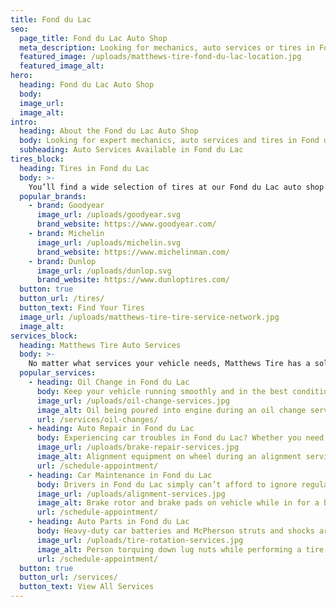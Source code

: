 ```yaml
---
title: Fond du Lac
seo:
  page_title: Fond du Lac Auto Shop
  meta_description: Looking for mechanics, auto services or tires in Fond du Lac, WI? Matthews Tire has a convenient auto shop near you! Schedule your appointment today.
  featured_image: /uploads/matthews-tire-fond-du-lac-location.jpg
  featured_image_alt:
hero:
  heading: Fond du Lac Auto Shop
  body:
  image_url:
  image_alt:
intro:
  heading: About the Fond du Lac Auto Shop
  body: Looking for expert mechanics, auto services and tires in Fond du Lac? With an auto shop conveniently located near various shopping centers and Parkside Elementary, you’re never far from the top-quality tires and auto services at the Fond du Lac Matthews Tire.
  subheading: Auto Services Available in Fond du Lac
tires_block:
  heading: Tires in Fond du Lac
  body: >-
    You’ll find a wide selection of tires at our Fond du Lac auto shop and tire center. Choose from the best tire brands available, including Goodyear, Michelin, Firestone and more. Our expert technicians will get your new tires installed and ready to roll all throughout Fond du Lac and beyond!
  popular_brands:
    - brand: Goodyear
      image_url: /uploads/goodyear.svg
      brand_website: https://www.goodyear.com/
    - brand: Michelin
      image_url: /uploads/michelin.svg
      brand_website: https://www.michelinman.com/
    - brand: Dunlop
      image_url: /uploads/dunlop.svg
      brand_website: https://www.dunloptires.com/
  button: true
  button_url: /tires/
  button_text: Find Your Tires
  image_url: /uploads/matthews-tire-tire-service-network.jpg
  image_alt:
services_block:
  heading: Matthews Tire Auto Services
  body: >-
    No matter what services your vehicle needs, Matthews Tire has a solution. View our popular maintenance and auto repair services to learn more.
  popular_services:
    - heading: Oil Change in Fond du Lac
      body: Keep your vehicle running smoothly and in the best condition with a Matthews Tire oil change, available at our Fond du Lac auto shop.
      image_url: /uploads/oil-change-services.jpg
      image_alt: Oil being poured into engine during an oil change service
      url: /services/oil-changes/
    - heading: Auto Repair in Fond du Lac
      body: Experiencing car troubles in Fond du Lac? Whether you need a tire repair, brake replacement or full engine overhaul, our mechanics in Fond du Lac have the experience and knowledge to repair your car and get you back out on the road.
      image_url: /uploads/brake-repair-services.jpg
      image_alt: Alignment equipment on wheel during an alignment service
      url: /schedule-appointment/
    - heading: Car Maintenance in Fond du Lac
      body: Drivers in Fond du Lac simply can’t afford to ignore regular car maintenance! When you need a top-quality oil change, alignment, tire rotation or other maintenance services, the auto experts at Matthews Tire are here to help.
      image_url: /uploads/alignment-services.jpg
      image_alt: Brake rotor and brake pads on vehicle while in for a brake repair service
      url: /schedule-appointment/
    - heading: Auto Parts in Fond du Lac
      body: Heavy-duty car batteries and McPherson struts and shocks are just some of the many dealer-quality auto parts we carry at our Fond du Lac location. Looking for a specific part? Contact us for assistance.
      image_url: /uploads/tire-rotation-services.jpg
      image_alt: Person torquing down lug nuts while performing a tire rotation service
      url: /schedule-appointment/
  button: true
  button_url: /services/
  button_text: View All Services
---
```

